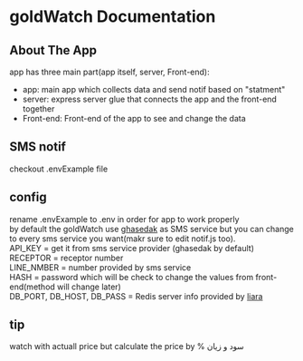 # goldWatch Documentation

## About The App

app has three main part(app itself, server, Front-end):

- app: main app which collects data and send notif based on "statment"
- server: express server glue that connects the app and the front-end together
- Front-end: Front-end of the app to see and change the data

## SMS notif

checkout .envExample file

## config

rename .envExample to .env in order for app to work properly <br>
by default the goldWatch use [ghasedak](https://ghasedak.me/) as SMS service but you can change to every sms service you want(makr sure to edit notif.js too). <br>
API_KEY = get it from sms service provider (ghasedak by default) <br>
RECEPTOR = receptor number <br>
LINE_NMBER = number provided by sms service <br>
HASH = password which will be check to change the values from front-end(method will change later) <br>
DB_PORT, DB_HOST, DB_PASS = Redis server info provided by [liara](https://liara.ir/)

## tip

watch with actuall price but calculate the price by % سود و زیان
